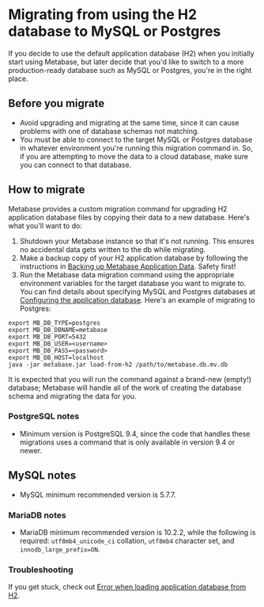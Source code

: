 # Migrating from using the H2 database to MySQL or Postgres

If you decide to use the default application database (H2) when you initially start using Metabase, but later decide that you'd like to switch to a more production-ready database such as MySQL or Postgres, you're in the right place.

## Before you migrate

- Avoid upgrading and migrating at the same time, since it can cause problems with one of database schemas not matching.
- You must be able to connect to the target MySQL or Postgres database in whatever environment you're running this migration command in. So, if you are attempting to move the data to a cloud database, make sure you can connect to that database.

## How to migrate 

Metabase provides a custom migration command for upgrading H2 application database files by copying their data to a new database. Here's what you'll want to do:

1. Shutdown your Metabase instance so that it's not running. This ensures no accidental data gets written to the db while migrating.
2. Make a backup copy of your H2 application database by following the instructions in [Backing up Metabase Application Data](backing-up-metabase-application-data.md). Safety first!
3. Run the Metabase data migration command using the appropriate environment variables for the target database you want to migrate to. You can find details about specifying MySQL and Postgres databases at [Configuring the application database](configuring-application-database.md). Here's an example of migrating to Postgres:

```
export MB_DB_TYPE=postgres
export MB_DB_DBNAME=metabase
export MB_DB_PORT=5432
export MB_DB_USER=<username>
export MB_DB_PASS=<password>
export MB_DB_HOST=localhost
java -jar metabase.jar load-from-h2 /path/to/metabase.db.mv.db 
```

It is expected that you will run the command against a brand-new (empty!) database; Metabase will handle all of the work of creating the database schema and migrating the data for you.


### PostgreSQL notes

-  Minimum version is PostgreSQL 9.4, since the code that handles these migrations uses a command that is only available in version 9.4 or newer.

## MySQL notes

- MySQL minimum recommended version is 5.7.7.

### MariaDB notes

- MariaDB minimum recommended version is 10.2.2, while the following is required: `utf8mb4_unicode_ci` collation, `utf8mb4` character set, and `innodb_large_prefix=ON`.

### Troubleshooting

If you get stuck, check out [Error when loading application database from H2](../troubleshooting-guide/loading-from-h2.md).
